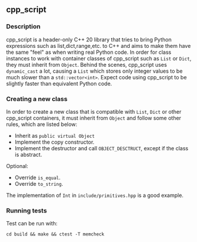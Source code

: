 ## cpp_script
### Description
cpp_script is a header-only C++ 20 library that tries to bring Python expressions such as list,dict,range,etc. to C++ and aims to make them have the same "feel" as when writing real Python code. In order for class instances to work with container classes of cpp_script such as `List` or `Dict`, they must inherit from `Object`. Behind the scenes, cpp_script uses `dynamic_cast` a lot, causing a `List` which stores only integer values to be much slower than a `std::vector<int>`. Expect code using cpp_script to be slightly faster than equivalent Python code.

### Creating a new class
In order to create a new class that is compatible with `List`, `Dict` or other cpp_script containers, it must inherit from `Object` and follow some other rules, which are listed below:
- Inherit as `public virtual Object`
- Implement the copy constructor.
- Implement the destructor and call `OBJECT_DESCTRUCT`, except if the class is abstract.

Optional:
- Override `is_equal`.
- Override `to_string`.

The implementation of `Int` in `include/primitives.hpp` is a good example.

### Running tests
Test can be run with:
```
cd build && make && ctest -T memcheck
```
